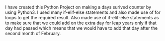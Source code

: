 I have created this Python Project on making a days surived counter by using Python3.
I used many if-elif-else statements and also made use of for loops to get the required result.
Also made use of if-elif-else statements as to make sure that we could add on the extra day for leap years only if that day had passed which means that we would have to add that day after the second month of February.
